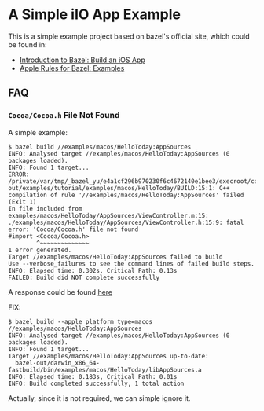 A Simple iIO App Example
=============================

This is a simple example project based on bazel's official site, which could be found in:

+ [Introduction to Bazel: Build an iOS App](https://docs.bazel.build/versions/master/tutorial/ios-app.html)
+ [Apple Rules for Bazel: Examples](https://github.com/bazelbuild/rules_apple/tree/0.2.0)


## FAQ

### `Cocoa/Cocoa.h` File Not Found

A simple example:

```
$ bazel build //examples/macos/HelloToday:AppSources
INFO: Analysed target //examples/macos/HelloToday:AppSources (0 packages loaded).
INFO: Found 1 target...
ERROR: /private/var/tmp/_bazel_yu/e4a1cf296b970230f6c4672140e1bee3/execroot/com_argcv/bazel-out/examples/tutorial/examples/macos/HelloToday/BUILD:15:1: C++ compilation of rule '//examples/macos/HelloToday:AppSources' failed (Exit 1)
In file included from examples/macos/HelloToday/AppSources/ViewController.m:15:
./examples/macos/HelloToday/AppSources/ViewController.h:15:9: fatal error: 'Cocoa/Cocoa.h' file not found
#import <Cocoa/Cocoa.h>
        ^~~~~~~~~~~~~~~
1 error generated.
Target //examples/macos/HelloToday:AppSources failed to build
Use --verbose_failures to see the command lines of failed build steps.
INFO: Elapsed time: 0.302s, Critical Path: 0.13s
FAILED: Build did NOT complete successfully
```

A response could be found [here](https://github.com/bazelbuild/rules_apple/issues/116#issuecomment-338474815)

FIX:

```
$ bazel build --apple_platform_type=macos //examples/macos/HelloToday:AppSources
INFO: Analysed target //examples/macos/HelloToday:AppSources (0 packages loaded).
INFO: Found 1 target...
Target //examples/macos/HelloToday:AppSources up-to-date:
  bazel-out/darwin_x86_64-fastbuild/bin/examples/macos/HelloToday/libAppSources.a
INFO: Elapsed time: 0.183s, Critical Path: 0.01s
INFO: Build completed successfully, 1 total action
```

Actually, since it is not required, we can simple ignore it.




